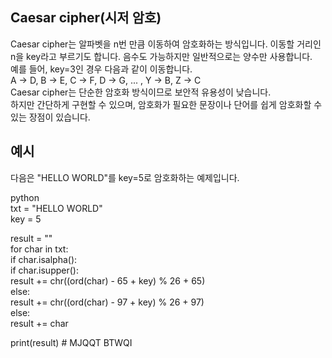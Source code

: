 ## Caesar cipher(시저 암호)
Caesar cipher는 알파벳을 n번 만큼 이동하여 암호화하는 방식입니다.  이동할 거리인 n을 key라고 부르기도 합니다.  음수도 가능하지만 일반적으로는 양수만 사용합니다.  
예를 들어, key=3인 경우 다음과 같이 이동합니다.   
A → D, B → E, C → F, D → G, ... , Y → B, Z → C   
Caesar cipher는 단순한 암호화 방식이므로 보안적 유용성이 낮습니다.  
하지만 간단하게 구현할 수 있으며, 암호화가 필요한 문장이나 단어를 쉽게 암호화할 수 있는 장점이 있습니다.

## 예시
다음은 "HELLO WORLD"를 key=5로 암호화하는 예제입니다.

python  
txt = "HELLO WORLD"  
key = 5

result = ""  
for char in txt:  
    if char.isalpha():  
        if char.isupper():  
            result += chr((ord(char) - 65 + key) % 26 + 65)  
        else:  
            result += chr((ord(char) - 97 + key) % 26 + 97)  
    else:  
        result += char  

print(result) # MJQQT BTWQI
